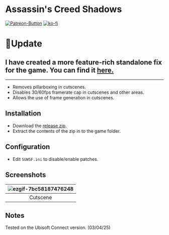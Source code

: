 # Assassin's Creed Shadows
[![Patreon-Button](https://github.com/Lyall/UltrawidePatches/assets/695941/d2ed0044-f09d-4f06-8500-4b0687a799a9)](https://www.patreon.com/Wintermance) [![ko-fi](https://ko-fi.com/img/githubbutton_sm.svg)](https://ko-fi.com/W7W01UAI9)<br />

# 🚩Update
## I have created a more feature-rich standalone fix for the game. You can find it [here.](https://github.com/Lyall/ACShadowsFix)

<hr />

- Removes pillarboxing in cutscenes.
- Disables 30/60fps framerate cap in cutscenes and other areas.
- Allows the use of frame generation in cutscenes.

## Installation
- Download the [release zip](https://github.com/Lyall/UltrawidePatches/raw/main/Assassin%27s%20Creed%20Shadows/ACShadows_SUWSF.zip).
- Extract the contents of the zip in to the game folder.

## Configuration
- Edit `SUWSF.ini` to disable/enable patches.

## Screenshots

| ![ezgif-7bc58187476248](https://github.com/user-attachments/assets/16426e92-c3e4-48c4-a0df-502f9241d84e) |
|:--:|
| Cutscene |

## Notes
Tested on the Ubisoft Connect version. (03/04/25)
